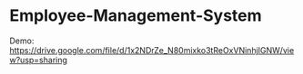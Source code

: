 # Employee-Management-System

Demo: https://drive.google.com/file/d/1x2NDrZe_N80mixko3tReOxVNinhjIGNW/view?usp=sharing
